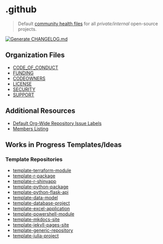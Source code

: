 # .github

> Default [community health files](https://docs.github.com/en/communities/setting-up-your-project-for-healthy-contributions/creating-a-default-community-health-file) for all *private/internal* open-source projects.

[![Generate CHANGELOG.md](https://github.com/actuarialopensource/.github/actions/workflows/changelog.yml/badge.svg)](https://github.com/actuarialopensource/.github/actions/workflows/changelog.yml)

## Organization Files

- [CODE_OF_CONDUCT]()
- [FUNDING]()
- [CODEOWNERS]()
- [LICENSE]()
- [SECURITY]()
- [SUPPORT]()

## Additional Resources

- [Default Org-Wide Repository Issue Labels]()
- [Members Listing]()

## Works in Progress Templates/Ideas

### Template Repositories

- [template-terraform-module]()
- [template-r-package]()
- [template-r-shinyapp]()
- [template-python-package]()
- [template-python-flask-api]()
- [template-data-model]()
- [template-database-project]()
- [template-excel-application]()
- [template-powershell-module]()
- [template-mkdocs-site]()
- [template-jekyll-pages-site]()
- [template-generic-repository]()
- [template-julia-project]()

